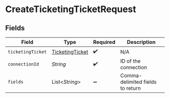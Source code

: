 # CreateTicketingTicketRequest


## Fields

| Field                                                     | Type                                                      | Required                                                  | Description                                               |
| --------------------------------------------------------- | --------------------------------------------------------- | --------------------------------------------------------- | --------------------------------------------------------- |
| `ticketingTicket`                                         | [TicketingTicket](../../models/shared/TicketingTicket.md) | :heavy_check_mark:                                        | N/A                                                       |
| `connectionId`                                            | *String*                                                  | :heavy_check_mark:                                        | ID of the connection                                      |
| `fields`                                                  | List\<*String*>                                           | :heavy_minus_sign:                                        | Comma-delimited fields to return                          |